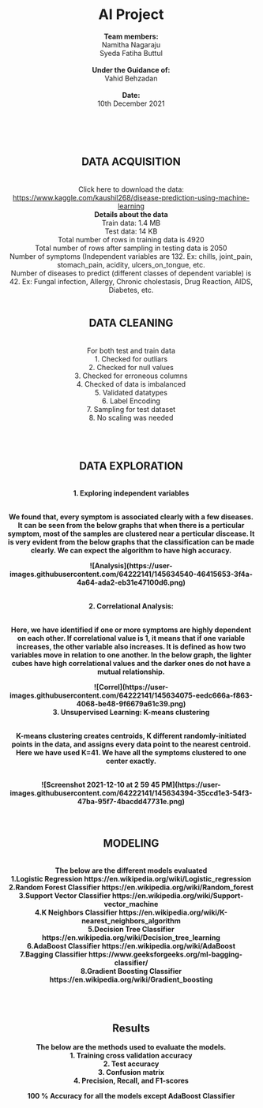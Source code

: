 # <center> AI Project </center>
<center>  <b> Team members: </b> </br>
      Namitha Nagaraju </br>
      Syeda Fatiha Buttul <center> </br>

<center> <b> Under the Guidance of: </b> </br>
          Vahid Behzadan </center> </br>

 <center> <b> Date: </b> </br>
10th December 2021 </center>
</br>
</br>
</br>
</br>

<b> <h2> DATA ACQUISITION </h2> </b>
</br> Click here to download the data: https://www.kaggle.com/kaushil268/disease-prediction-using-machine-learning </br>
<b> Details about the data </b> </br> 
Train data: 1.4 MB
</br> Test data: 14 KB </br>
Total number of rows in training data is 4920 </br>
Total number of rows after sampling in testing data is 2050 </br>
Number of symptoms (Independent variables are 132. Ex: chills, joint_pain, stomach_pain, acidity, ulcers_on_tongue, etc. </br>
Number of diseases to predict (different classes of dependent variable) is 42. Ex: Fungal infection, Allergy, Chronic cholestasis, Drug Reaction, AIDS, Diabetes, etc.
</br></br> <b> <h2> DATA CLEANING </h2> </b>
</br> For both test and train data 
</br> 1. Checked for outliars
</br> 2. Checked for null values
</br> 3. Checked for erroneous columns
</br> 4. Checked of data is imbalanced
</br> 5. Validated datatypes
</br> 6. Label Encoding
</br> 7. Sampling for test dataset
</br> 8. No scaling was needed

</br></br> <b> <h2> DATA EXPLORATION </h2> </b>

<br> <b> 1. Exploring independent variables </br></br>
<p> We found that, every symptom is associated clearly with a few diseases. It can be seen from the below graphs that when there is a perticular symptom, most of the samples are clustered near a perticular discease. It is very evident from the below graphs that the classification can be made clearly. We can expect the algorithm to have high accuracy. </p>
![Analysis](https://user-images.githubusercontent.com/64222141/145634540-46415653-3f4a-4a64-ada2-eb31e47100d6.png)

<br> <b> 2. Correlational Analysis:</b> </br> </br>
<p> Here, we have identified if one or more symptoms are highly dependent on each other. If correlational value is 1, it means that if one variable increases, the other variable also increases. It is defined as how two variables move in relation to one another. In the below graph, the lighter cubes have high correlational values and the darker ones do not have a mutual relationship. </p>
![Correl](https://user-images.githubusercontent.com/64222141/145634075-eedc666a-f863-4068-be48-9f6679a61c39.png)
<br> <b> 3. Unsupervised Learning: K-means clustering </b> </br> </br>
<p> K-means clustering creates centroids, K different randomly-initiated points in the data, and assigns every data point to the nearest centroid. Here we have used K=41. We have all the symptoms clustered to one center exactly. </p></br>
![Screenshot 2021-12-10 at 2 59 45 PM](https://user-images.githubusercontent.com/64222141/145634394-35ccd1e3-54f3-47ba-95f7-4bacdd47731e.png)

</br>
</br></br> <b> <h2> MODELING </h2> </b>
</br>The below are the different models evaluated
</br> 1.Logistic Regression https://en.wikipedia.org/wiki/Logistic_regression
</br> 2.Random Forest Classifier https://en.wikipedia.org/wiki/Random_forest
</br> 3.Support Vector Classifier https://en.wikipedia.org/wiki/Support-vector_machine
</br> 4.K Neighbors Classifier https://en.wikipedia.org/wiki/K-nearest_neighbors_algorithm
</br> 5.Decision Tree Classifier https://en.wikipedia.org/wiki/Decision_tree_learning
</br> 6.AdaBoost Classifier https://en.wikipedia.org/wiki/AdaBoost
</br> 7.Bagging Classifier https://www.geeksforgeeks.org/ml-bagging-classifier/
</br> 8.Gradient Boosting Classifier https://en.wikipedia.org/wiki/Gradient_boosting

</br></br> <b> <h2> Results </h2> </b>
The below are the methods used to evaluate the models. 
</br> 1. Training cross validation accuracy 
</br> 2. Test accuracy
</br> 3. Confusion matrix
</br> 4. Precision, Recall, and F1-scores

100 % Accuracy for all the models except AdaBoost Classifier

